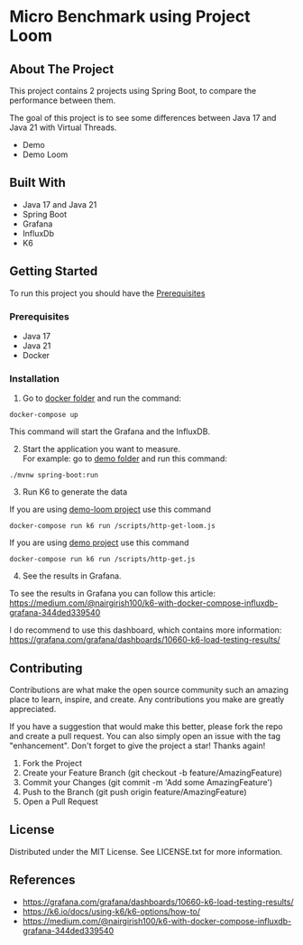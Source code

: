 # Micro Benchmark using Project Loom

## About The Project

This project contains 2 projects using Spring Boot, to compare the performance between them.

The goal of this project is to see some differences between Java 17 and Java 21 with Virtual Threads.

* Demo
* Demo Loom

## Built With

* Java 17 and Java 21
* Spring Boot
* Grafana
* InfluxDb
* K6


## Getting Started

To run this project you should have the [Prerequisites](#Prerequisites)

### Prerequisites

* Java 17
* Java 21
* Docker

### Installation

1. Go to [docker folder](docker) and run the command:

`docker-compose up`

This command will start the Grafana and the InfluxDB.

2. Start the application you want to measure.\
For example: go to [demo folder](demo) and run this command:

`./mvnw spring-boot:run`

3. Run K6 to generate the data

If you are using [demo-loom project](demo-loom) use this command

`docker-compose run k6 run /scripts/http-get-loom.js`

If you are using [demo project](demo) use this command

`docker-compose run k6 run /scripts/http-get.js`

4. See the results in Grafana.

To see the results in Grafana you can follow this article: https://medium.com/@nairgirish100/k6-with-docker-compose-influxdb-grafana-344ded339540

I do recommend to use this dashboard, which contains more information: https://grafana.com/grafana/dashboards/10660-k6-load-testing-results/

## Contributing

Contributions are what make the open source community such an amazing place to learn, inspire, and create. Any contributions you make are greatly appreciated.

If you have a suggestion that would make this better, please fork the repo and create a pull request. You can also simply open an issue with the tag "enhancement". Don't forget to give the project a star! Thanks again!

1. Fork the Project
2. Create your Feature Branch (git checkout -b feature/AmazingFeature)
3. Commit your Changes (git commit -m 'Add some AmazingFeature')
4. Push to the Branch (git push origin feature/AmazingFeature)
5. Open a Pull Request

## License

Distributed under the MIT License. See LICENSE.txt for more information.

## References

* https://grafana.com/grafana/dashboards/10660-k6-load-testing-results/
* https://k6.io/docs/using-k6/k6-options/how-to/
* https://medium.com/@nairgirish100/k6-with-docker-compose-influxdb-grafana-344ded339540